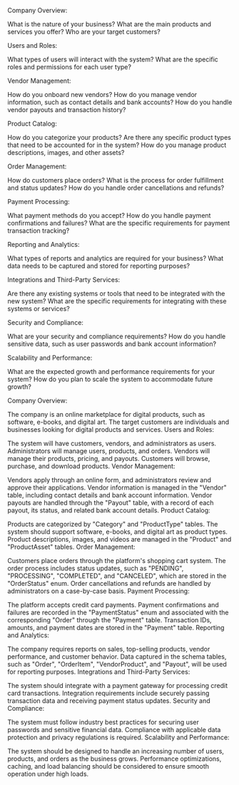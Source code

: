 Company Overview:

What is the nature of your business?
What are the main products and services you offer?
Who are your target customers?


Users and Roles:

What types of users will interact with the system?
What are the specific roles and permissions for each user type?


Vendor Management:

How do you onboard new vendors?
How do you manage vendor information, such as contact details and bank accounts?
How do you handle vendor payouts and transaction history?


Product Catalog:

How do you categorize your products?
Are there any specific product types that need to be accounted for in the system?
How do you manage product descriptions, images, and other assets?


Order Management:

How do customers place orders?
What is the process for order fulfillment and status updates?
How do you handle order cancellations and refunds?


Payment Processing:

What payment methods do you accept?
How do you handle payment confirmations and failures?
What are the specific requirements for payment transaction tracking?


Reporting and Analytics:

What types of reports and analytics are required for your business?
What data needs to be captured and stored for reporting purposes?


Integrations and Third-Party Services:

Are there any existing systems or tools that need to be integrated with the new system?
What are the specific requirements for integrating with these systems or services?


Security and Compliance:

What are your security and compliance requirements?
How do you handle sensitive data, such as user passwords and bank account information?


Scalability and Performance:

What are the expected growth and performance requirements for your system?
How do you plan to scale the system to accommodate future growth?


Company Overview:

The company is an online marketplace for digital products, such as software, e-books, and digital art.
The target customers are individuals and businesses looking for digital products and services.
Users and Roles:

The system will have customers, vendors, and administrators as users.
Administrators will manage users, products, and orders. Vendors will manage their products, pricing, and payouts. Customers will browse, purchase, and download products.
Vendor Management:

Vendors apply through an online form, and administrators review and approve their applications.
Vendor information is managed in the "Vendor" table, including contact details and bank account information.
Vendor payouts are handled through the "Payout" table, with a record of each payout, its status, and related bank account details.
Product Catalog:

Products are categorized by "Category" and "ProductType" tables.
The system should support software, e-books, and digital art as product types.
Product descriptions, images, and videos are managed in the "Product" and "ProductAsset" tables.
Order Management:

Customers place orders through the platform's shopping cart system.
The order process includes status updates, such as "PENDING", "PROCESSING", "COMPLETED", and "CANCELED", which are stored in the "OrderStatus" enum.
Order cancellations and refunds are handled by administrators on a case-by-case basis.
Payment Processing:

The platform accepts credit card payments.
Payment confirmations and failures are recorded in the "PaymentStatus" enum and associated with the corresponding "Order" through the "Payment" table.
Transaction IDs, amounts, and payment dates are stored in the "Payment" table.
Reporting and Analytics:

The company requires reports on sales, top-selling products, vendor performance, and customer behavior.
Data captured in the schema tables, such as "Order", "OrderItem", "VendorProduct", and "Payout", will be used for reporting purposes.
Integrations and Third-Party Services:

The system should integrate with a payment gateway for processing credit card transactions.
Integration requirements include securely passing transaction data and receiving payment status updates.
Security and Compliance:

The system must follow industry best practices for securing user passwords and sensitive financial data.
Compliance with applicable data protection and privacy regulations is required.
Scalability and Performance:

The system should be designed to handle an increasing number of users, products, and orders as the business grows.
Performance optimizations, caching, and load balancing should be considered to ensure smooth operation under high loads.
